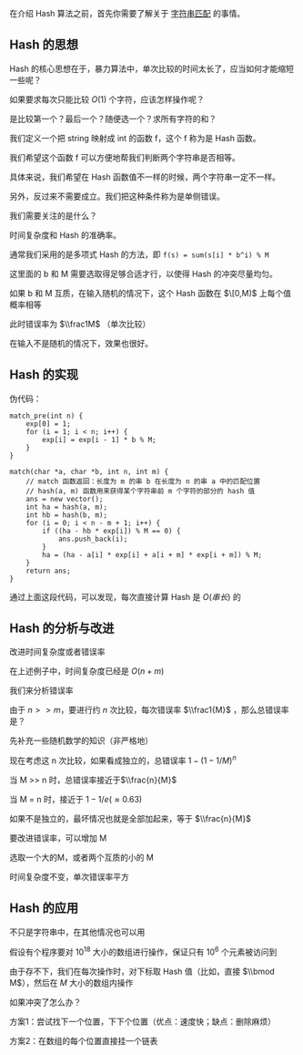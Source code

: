 在介绍 Hash 算法之前，首先你需要了解关于 [字符串匹配](/string/match) 的事情。

## Hash 的思想

Hash 的核心思想在于，暴力算法中，单次比较的时间太长了，应当如何才能缩短一些呢？

如果要求每次只能比较 $O(1)$ 个字符，应该怎样操作呢？

是比较第一个？最后一个？随便选一个？求所有字符的和？

我们定义一个把 string 映射成 int 的函数 f，这个 f 称为是 Hash 函数。

我们希望这个函数 f 可以方便地帮我们判断两个字符串是否相等。

具体来说，我们希望在 Hash 函数值不一样的时候，两个字符串一定不一样。

另外，反过来不需要成立。我们把这种条件称为是单侧错误。

我们需要关注的是什么？

时间复杂度和 Hash 的准确率。

通常我们采用的是多项式 Hash 的方法，即 `f(s) = sum(s[i] * b^i) % M`

这里面的 b 和 M 需要选取得足够合适才行，以使得 Hash 的冲突尽量均匀。

如果 b 和 M 互质，在输入随机的情况下，这个 Hash 函数在 $\[0,M)$ 上每个值概率相等

此时错误率为 $\\frac1M$ （单次比较）

在输入不是随机的情况下，效果也很好。

## Hash 的实现

伪代码：

    match_pre(int n) {
        exp[0] = 1;
        for (i = 1; i < n; i++) {
            exp[i] = exp[i - 1] * b % M;
        }
    }

    match(char *a, char *b, int n, int m) {
        // match 函数返回：长度为 m 的串 b 在长度为 n 的串 a 中的匹配位置
        // hash(a, m) 函数用来获得某个字符串前 m 个字符的部分的 hash 值
        ans = new vector();
        int ha = hash(a, m);
        int hb = hash(b, m);
        for (i = 0; i < n - m + 1; i++) {
            if ((ha - hb * exp[i]) % M == 0) {
                ans.push_back(i);
            }
            ha = (ha - a[i] * exp[i] + a[i + m] * exp[i + m]) % M;
        }
        return ans;
    }

通过上面这段代码，可以发现，每次直接计算 Hash 是 $O(串长)$ 的

## Hash 的分析与改进

改进时间复杂度或者错误率

在上述例子中，时间复杂度已经是 $O(n+m)$

我们来分析错误率

由于 $n >> m$，要进行约 $n$ 次比较，每次错误率 $\\frac1{M}$ ，那么总错误率是？

先补充一些随机数学的知识（非严格地）

现在考虑这 n 次比较，如果看成独立的，总错误率 $1-(1-1/M)^n$

当 M >> n 时，总错误率接近于$\\frac{n}{M}$

当 M = n 时，接近于 $1-1/e (≈0.63)$

如果不是独立的，最坏情况也就是全部加起来，等于 $\\frac{n}{M}$

要改进错误率，可以增加 M

选取一个大的M，或者两个互质的小的 M

时间复杂度不变，单次错误率平方

## Hash 的应用

不只是字符串中，在其他情况也可以用

假设有个程序要对 $10^18$ 大小的数组进行操作，保证只有 $10^6$ 个元素被访问到

由于存不下，我们在每次操作时，对下标取 Hash 值（比如，直接 $\\bmod M$），然后在 $M$ 大小的数组内操作

如果冲突了怎么办？

方案1：尝试找下一个位置，下下个位置（优点：速度快；缺点：删除麻烦）

方案2：在数组的每个位置直接挂一个链表
